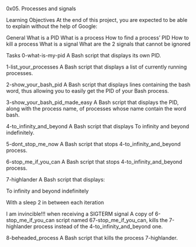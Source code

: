 0x05. Processes and signals

Learning Objectives
At the end of this project, you are expected to be able to explain without the help of Google:

General
What is a PID
What is a process
How to find a process’ PID
How to kill a process
What is a signal
What are the 2 signals that cannot be ignored


Tasks
0-what-is-my-pid
A Bash script that displays its own PID.

1-list_your_processes
A Bash script that displays a list of currently running processes.

2-show_your_bash_pid
A Bash script that displays lines containing the bash word, thus allowing you to easily get the PID of your Bash process.

3-show_your_bash_pid_made_easy
A Bash script that displays the PID, along with the process name, of processes whose name contain the word bash.

4-to_infinity_and_beyond
A Bash script that displays To infinity and beyond indefinitely.

5-dont_stop_me_now
A Bash script that stops 4-to_infinity_and_beyond process.

6-stop_me_if_you_can
A Bash script that stops 4-to_infinity_and_beyond process.

7-highlander
A Bash script that displays:

To infinity and beyond indefinitely

With a sleep 2 in between each iteration

I am invincible!!! when receiving a SIGTERM signal A copy of 6-stop_me_if_you_can script named 67-stop_me_if_you_can, kills the 7-highlander process instead of the 4-to_infinity_and_beyond one.

8-beheaded_process
A Bash script that kills the process 7-highlander.
